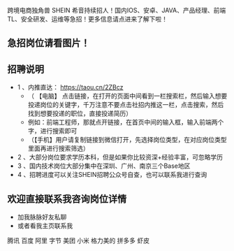 跨境电商独角兽 SHEIN 希音持续招人！国内IOS、安卓、JAVA、产品经理、前端TL、安全研发、运维等急招！更多信息请点进来了解下啦！

## 急招岗位请看图片！

## 招聘说明
- 1 、内推直达： https://taou.cn/2ZBcz
  - （ 【电脑】 点击链接，在打开的页面中间看到一栏搜索栏，然后输入想要投递岗位的关键字，千万注意不要点击社招内推这一栏，点击搜索，然后找到想要投递的职位，直接投递简历）
  -  例如：前端工程师，那就点开链接，在首页中间的输入框，输入前端两个字，进行搜索即可
  - （【手机】用户请复制链接到微信打开，先选择岗位类型，在对应岗位类型里面再进行搜索筛选）
- 2 、大部分岗位要求学历本科，但是如果你比较资深+经验丰富，可忽略学历
- 3 、国内技术岗位大部分集中在深圳、广州、南京三个Base地区
- 4 、招聘进度可以关注SHEIN招聘公众号自查，也可以联系我进行查询

## 欢迎直接联系我咨询岗位详情
- 加我脉脉好友私聊
- 或者看我主页联系我

腾讯
百度
阿里
字节
美团
小米
格力美的
拼多多
虾皮